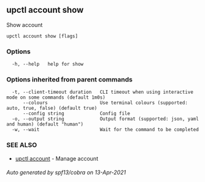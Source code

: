 ## upctl account show

Show account

```
upctl account show [flags]
```

### Options

```
  -h, --help   help for show
```

### Options inherited from parent commands

```
  -t, --client-timeout duration   CLI timeout when using interactive mode on some commands (default 1m0s)
      --colours                   Use terminal colours (supported: auto, true, false) (default true)
      --config string             Config file
  -o, --output string             Output format (supported: json, yaml and human) (default "human")
  -w, --wait                      Wait for the command to be completed
```

### SEE ALSO

* [upctl account](upctl_account.md)	 - Manage account

###### Auto generated by spf13/cobra on 13-Apr-2021
